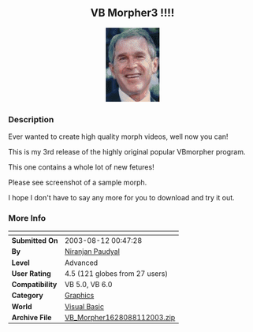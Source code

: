 ﻿<div align="center">

## VB Morpher3 \!\!\!\!

<img src="PIC200381121405767.gif">
</div>

### Description

Ever wanted to create high quality morph videos, well now you can!

This is my 3rd release of the highly original popular VBmorpher program.

This one contains a whole lot of new fetures!

Please see screenshot of a sample morph.

I hope I don't have to say any more for you to download and try it out.
 
### More Info
 


<span>             |<span>
---                |---
**Submitted On**   |2003-08-12 00:47:28
**By**             |[Niranjan Paudyal](https://github.com/Planet-Source-Code/PSCIndex/blob/master/ByAuthor/niranjan-paudyal.md)
**Level**          |Advanced
**User Rating**    |4.5 (121 globes from 27 users)
**Compatibility**  |VB 5\.0, VB 6\.0
**Category**       |[Graphics](https://github.com/Planet-Source-Code/PSCIndex/blob/master/ByCategory/graphics__1-46.md)
**World**          |[Visual Basic](https://github.com/Planet-Source-Code/PSCIndex/blob/master/ByWorld/visual-basic.md)
**Archive File**   |[VB\_Morpher1628088112003\.zip](https://github.com/Planet-Source-Code/niranjan-paudyal-vb-morpher3__1-47626/archive/master.zip)









